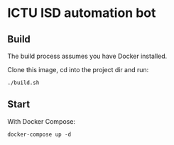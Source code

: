 # ICTU ISD automation bot

## Build
The build process assumes you have Docker installed.

Clone this image, cd into the project dir and run:
```
./build.sh
```

## Start
With Docker Compose:

```
docker-compose up -d
```
